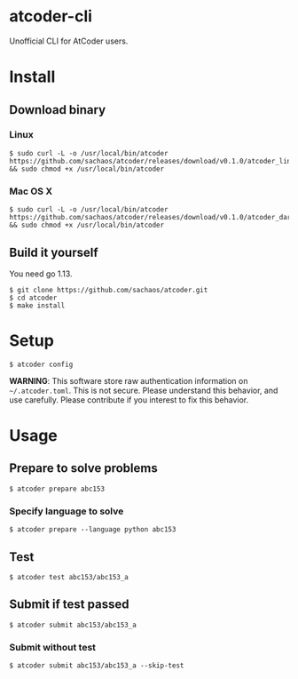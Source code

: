 # atcoder-cli

Unofficial CLI for AtCoder users.

# Install

## Download binary

### Linux

```shell
$ sudo curl -L -o /usr/local/bin/atcoder https://github.com/sachaos/atcoder/releases/download/v0.1.0/atcoder_linux_amd64 && sudo chmod +x /usr/local/bin/atcoder
```

### Mac OS X

```shell
$ sudo curl -L -o /usr/local/bin/atcoder https://github.com/sachaos/atcoder/releases/download/v0.1.0/atcoder_darwin_amd64 && sudo chmod +x /usr/local/bin/atcoder
```

## Build it yourself

You need go 1.13.

```shell
$ git clone https://github.com/sachaos/atcoder.git
$ cd atcoder
$ make install
```

# Setup

```shell
$ atcoder config
```

**WARNING**: This software store raw authentication information on `~/.atcoder.toml`. This is not secure.
Please understand this behavior, and use carefully. Please contribute if you interest to fix this behavior.

# Usage

## Prepare to solve problems

```shell
$ atcoder prepare abc153
```

### Specify language to solve

```shell
$ atcoder prepare --language python abc153
```

## Test

```shell
$ atcoder test abc153/abc153_a
```

## Submit if test passed

```shell
$ atcoder submit abc153/abc153_a
```

### Submit without test

```shell
$ atcoder submit abc153/abc153_a --skip-test
```
